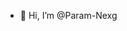 - 👋 Hi, I’m @Param-Nexg

<!---
Param-Nexg/Param-Nexg is a ✨ special ✨ repository because its `README.md` (this file) appears on your GitHub profile.
You can click the Preview link to take a look at your changes.
--->
